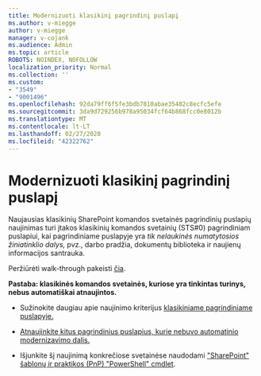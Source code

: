 ```yaml
---
title: Modernizuoti klasikinį pagrindinį puslapį
ms.author: v-miegge
author: v-miegge
manager: v-cojank
ms.audience: Admin
ms.topic: article
ROBOTS: NOINDEX, NOFOLLOW
localization_priority: Normal
ms.collection: ''
ms.custom:
- "3549"
- "9001496"
ms.openlocfilehash: 92da79ff6f5fe3bdb7810abae35482c8ecfc5efe
ms.sourcegitcommit: 3da9d729256b978a95034fcf64b868fcc0e8012b
ms.translationtype: MT
ms.contentlocale: lt-LT
ms.lasthandoff: 02/27/2020
ms.locfileid: "42322762"
---
```

# <a name="modernize-the-classic-home-page"></a>Modernizuoti klasikinį pagrindinį puslapį

Naujausias klasikinių SharePoint komandos svetainės pagrindinių puslapių naujinimas turi įtakos klasikinių komandos svetainių (STS#0) pagrindiniam puslapiui, kai pagrindiniame puslapyje yra *tik nelaukinės numatytosios žiniatinklio dalys,* pvz., darbo pradžia, dokumentų biblioteka ir naujienų informacijos santrauka.

Peržiūrėti walk-through pakeisti [čia](https://docs.microsoft.com/en-us/sharepoint/sharepointonline/media/homepage-upgrade-gif.gif). 

**Pastaba: klasikinės komandos svetainės, kuriose yra tinkintas turinys, nebus automatiškai atnaujintos.**

* Sužinokite daugiau apie naujinimo kriterijus [klasikiniame pagrindiniame puslapyje.](https://docs.microsoft.com/sharepoint/disable-auto-modernization-classic-home-pages#why-update-classic-team-site-home-pages-to-modern)

* [Atnaujinkite kitus pagrindinius puslapius, kurie nebuvo automatinio modernizavimo dalis.](https://docs.microsoft.com/sharepoint/dev/transform/modernize-userinterface-site-pages)

* Išjunkite šį naujinimą konkrečiose svetainėse naudodami ["SharePoint" šablonų ir praktikos (PnP) "PowerShell" cmdlet](https://docs.microsoft.com/powershell/sharepoint/sharepoint-pnp/sharepoint-pnp-cmdlets).
